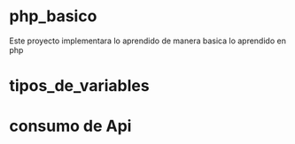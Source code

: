 # php_basico

Este proyecto implementara lo aprendido de manera basica lo aprendido en php
# tipos_de_variables
# consumo de Api
